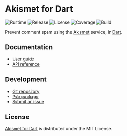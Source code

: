 # Akismet for Dart
![Runtime](https://img.shields.io/badge/dart-%3E%3D2.8-brightgreen.svg) ![Release](https://img.shields.io/pub/v/akismet.svg) ![License](https://img.shields.io/badge/license-MIT-blue.svg) ![Coverage](https://coveralls.io/repos/github/cedx/akismet.dart/badge.svg) ![Build](https://github.com/cedx/akismet.dart/workflows/build/badge.svg)

Prevent comment spam using the [Akismet](https://akismet.com) service, in [Dart](https://dart.dev).

## Documentation
- [User guide](https://docs.belin.io/akismet.dart)
- [API reference](https://api.belin.io/akismet.dart)

## Development
- [Git repository](https://git.belin.io/cedx/akismet.dart)
- [Pub package](https://pub.dev/packages/akismet)
- [Submit an issue](https://git.belin.io/cedx/akismet.dart/issues)

## License
[Akismet for Dart](https://docs.belin.io/akismet.dart) is distributed under the MIT License.
